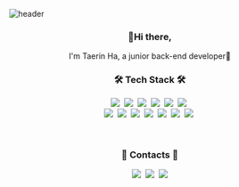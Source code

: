 ![header](https://capsule-render.vercel.app/api?type=wave&color=EADFF2&height=200&section=header&text=Taerin%20Ha&&fontColor=632a72&fontSize=70&animation=fadeIn&fontAlignY=30)


<h3 align="center"> 👋Hi there, </h3>
<p align="center">I'm Taerin Ha, a junior back-end developer🐣</p>


<h3 align="center">🛠 Tech Stack 🛠</h3>

<p align="center">
  <img src="https://img.shields.io/badge/Java-007396?style=flat-square&logo=Java&logoColor=white"/></a>&nbsp 
  <img src="https://img.shields.io/badge/Javascript-fcd12a?style=flat-square&logo=javascript&logoColor=white"/></a>&nbsp 
  <img src="https://img.shields.io/badge/Ruby-CC342D?style=flat-square&logo=ruby&logoColor=white"/></a>&nbsp 
  <img src="https://img.shields.io/badge/SpringBoot-6DB33F?style=flat-square&logo=Spring&logoColor=white"/></a>&nbsp 
  <img src="https://img.shields.io/badge/Node.js-43853D?style=flat-square&logo=node.js&logoColor=white"/></a>&nbsp 
  <img src="https://img.shields.io/badge/Rails-CC0000?style=flat-square&logo=ruby-on-rails&logoColor=white"/></a>&nbsp


  <br>
  <img src="https://img.shields.io/badge/MongoDB-4ea94b?style=flat-square&logo=mongodb&logoColor=white"/></a>&nbsp 
  <img src="https://img.shields.io/badge/Mysql-00758F?style=flat-square&logo=MySql&logoColor=white"/></a>&nbsp
  <img src="https://img.shields.io/badge/NGINX-009639?style=flat-square&logo=nginx&logoColor=white"/></a>&nbsp 
  <img src="https://img.shields.io/badge/APACHE-800080?style=flat-square&logo=apache&logoColor=white"/></a>&nbsp 
  <img src="https://img.shields.io/badge/Docker-0db7ed?style=flat-square&logo=docker&logoColor=white"/></a>&nbsp 
  <img src="https://img.shields.io/badge/Kubernetes-326ce5?style=flat-square&logo=kubernetes&logoColor=white"/></a>&nbsp 
  <img src="https://img.shields.io/badge/AWS-FF9900?style=flat-square&logo=amazon-aws&logoColor=white"/></a>&nbsp 
</p>
 

<br>
<h3 align="center"> 🍒 Contacts 🍒 </h3>
<p align="center">
  <a href="https://velog.io/@hotoron" target="_blank"><img src="https://img.shields.io/badge/Tech%20Blog-11B48A?style=flat-square&logo=Vimeo&logoColor=white&link=https://velog.io/@hotoron"/></a>&nbsp
  <a href="hataerinn@gmail.com" target="_sub"><img src="https://img.shields.io/badge/Gmail-d14836?style=flat-square&logo=Gmail&logoColor=white&link=hataerinn@gmail.com"/></a>&nbsp
  <a href="https://" target="_blank"><img src="https://img.shields.io/badge/Portfolio-000000?style=flat-square&logo=Notion&logoColor=white"/></a>
</p>
